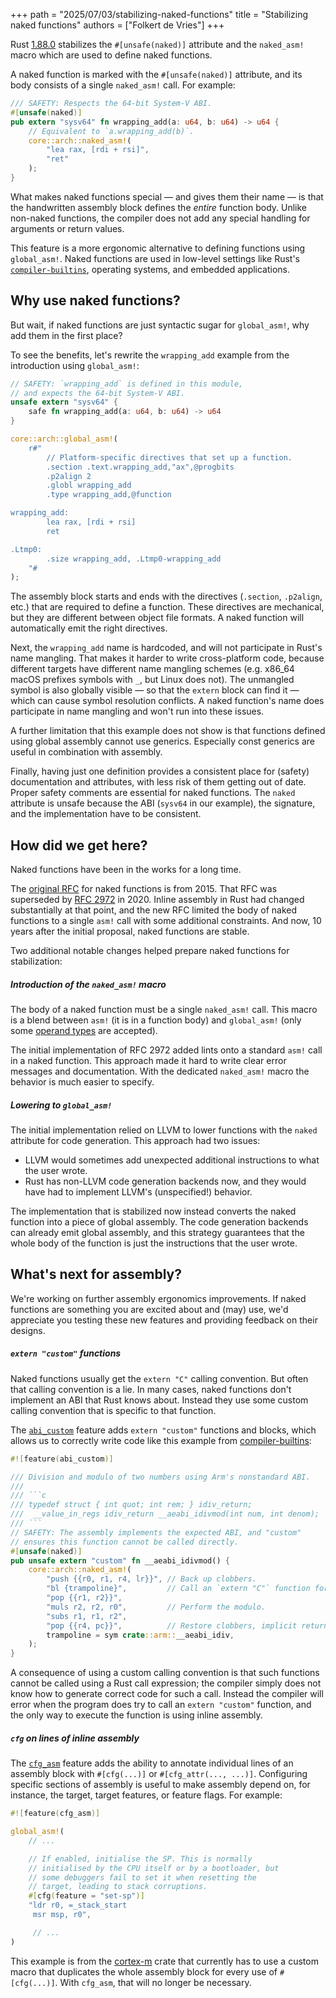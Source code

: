 +++
path = "2025/07/03/stabilizing-naked-functions"
title = "Stabilizing naked functions"
authors = ["Folkert de Vries"]
+++

Rust [1.88.0](/2025/06/26/Rust-1.88.0/) stabilizes the `#[unsafe(naked)]` attribute and the `naked_asm!` macro which are used to define naked functions.

A naked function is marked with the `#[unsafe(naked)]` attribute, and its body consists of a single `naked_asm!` call. For example:

```rust
/// SAFETY: Respects the 64-bit System-V ABI.
#[unsafe(naked)]
pub extern "sysv64" fn wrapping_add(a: u64, b: u64) -> u64 {
    // Equivalent to `a.wrapping_add(b)`.
    core::arch::naked_asm!(
        "lea rax, [rdi + rsi]",
        "ret"
    );
}
```

What makes naked functions special — and gives them their name — is that the handwritten assembly block defines the _entire_ function body. Unlike non-naked functions, the compiler does not add any special handling for arguments or return values.

This feature is a more ergonomic alternative to defining functions using `global_asm!`. Naked functions are used in low-level settings like Rust's [`compiler-builtins`](https://github.com/rust-lang/compiler-builtins), operating systems, and embedded applications.

## Why use naked functions?

But wait, if naked functions are just syntactic sugar for `global_asm!`, why add them in the first place?

To see the benefits, let's rewrite the `wrapping_add` example from the introduction using `global_asm!`:

```rust
// SAFETY: `wrapping_add` is defined in this module,
// and expects the 64-bit System-V ABI.
unsafe extern "sysv64" {
    safe fn wrapping_add(a: u64, b: u64) -> u64
}

core::arch::global_asm!(
    r#"
        // Platform-specific directives that set up a function.
        .section .text.wrapping_add,"ax",@progbits
        .p2align 2
        .globl wrapping_add
        .type wrapping_add,@function

wrapping_add:
        lea rax, [rdi + rsi]
        ret

.Ltmp0:
        .size wrapping_add, .Ltmp0-wrapping_add
    "#
);
```

The assembly block starts and ends with the directives (`.section`, `.p2align`, etc.) that are required to define a function. These directives are mechanical, but they are different between object file formats. A naked function will automatically emit the right directives.

Next, the `wrapping_add` name is hardcoded, and will not participate in Rust's name mangling. That makes it harder to write cross-platform code, because different targets have different name mangling schemes (e.g. x86_64 macOS prefixes symbols with `_`, but Linux does not). The unmangled symbol is also globally visible — so that the `extern` block can find it — which can cause symbol resolution conflicts. A naked function's name does participate in name mangling and won't run into these issues.

A further limitation that this example does not show is that functions defined using global assembly cannot use generics. Especially const generics are useful in combination with assembly.

Finally, having just one definition provides a consistent place for (safety) documentation and attributes, with less risk of them getting out of date. Proper safety comments are essential for naked functions. The `naked` attribute is unsafe because the ABI (`sysv64` in our example), the signature, and the implementation have to be consistent.

## How did we get here?

Naked functions have been in the works for a long time.

The [original RFC](https://github.com/rust-lang/rfcs/pull/1201) for naked functions is from 2015. That RFC was superseded by [RFC 2972](https://github.com/rust-lang/rfcs/pull/2972) in 2020. Inline assembly in Rust had changed substantially at that point, and the new RFC limited the body of naked functions to a single `asm!` call with some additional constraints. And now, 10 years after the initial proposal, naked functions are stable.

Two additional notable changes helped prepare naked functions for stabilization:

##### Introduction of the `naked_asm!` macro

The body of a naked function must be a single `naked_asm!` call. This macro is a blend between `asm!` (it is in a function body) and `global_asm!` (only some [operand types](https://doc.rust-lang.org/1.88.0/reference/inline-assembly.html#r-asm.operand-type) are accepted).

The initial implementation of RFC 2972 added lints onto a standard `asm!` call in a naked function. This approach made it hard to write clear error messages and documentation. With the dedicated `naked_asm!` macro the behavior is much easier to specify.

##### Lowering to `global_asm!`

The initial implementation relied on LLVM to lower functions with the `naked` attribute for code generation. This approach had two issues:

- LLVM would sometimes add unexpected additional instructions to what the user wrote.
- Rust has non-LLVM code generation backends now, and they would have had to implement LLVM's (unspecified!) behavior.

The implementation that is stabilized now instead converts the naked function into a piece of global assembly. The code generation backends can already emit global assembly, and this strategy guarantees that the whole body of the function is just the instructions that the user wrote.

## What's next for assembly?

We're working on further assembly ergonomics improvements. If naked functions are something you are excited about and (may) use, we'd appreciate you testing these new features and providing feedback on their designs.

##### `extern "custom"` functions

Naked functions usually get the `extern "C"` calling convention. But often that calling convention is a lie. In many cases, naked functions don't implement an ABI that Rust knows about. Instead they use some custom calling convention that is specific to that function.

The [`abi_custom`](https://github.com/rust-lang/rust/issues/140829) feature adds `extern "custom"` functions and blocks, which allows us to correctly write code like this example from [compiler-builtins](https://github.com/rust-lang/compiler-builtins/blob/267ae1fa43785448bfb0aebafc4e352c936dd4cf/compiler-builtins/src/arm.rs#L52-L63):

```rust
#![feature(abi_custom)]

/// Division and modulo of two numbers using Arm's nonstandard ABI.
///
/// ```c
/// typedef struct { int quot; int rem; } idiv_return;
///  __value_in_regs idiv_return __aeabi_idivmod(int num, int denom);
/// ```
// SAFETY: The assembly implements the expected ABI, and "custom"
// ensures this function cannot be called directly.
#[unsafe(naked)]
pub unsafe extern "custom" fn __aeabi_idivmod() {
    core::arch::naked_asm!(
        "push {{r0, r1, r4, lr}}", // Back up clobbers.
        "bl {trampoline}",         // Call an `extern "C"` function for a / b.
        "pop {{r1, r2}}",
        "muls r2, r2, r0",         // Perform the modulo.
        "subs r1, r1, r2",
        "pop {{r4, pc}}",          // Restore clobbers, implicit return by setting `pc`.
        trampoline = sym crate::arm::__aeabi_idiv,
    );
}
```

A consequence of using a custom calling convention is that such functions cannot be called using a Rust call expression; the compiler simply does not know how to generate correct code for such a call. Instead the compiler will error when the program does try to call an `extern "custom"` function, and the only way to execute the function is using inline assembly.

##### `cfg` on lines of inline assembly

The [`cfg_asm`](https://github.com/rust-lang/rust/issues/140364) feature adds the ability to annotate individual lines of an assembly block with `#[cfg(...)]` or `#[cfg_attr(..., ...)]`. Configuring specific sections of assembly is useful to make assembly depend on, for instance, the target, target features, or feature flags. For example:

```rust
#![feature(cfg_asm)]

global_asm!(
    // ...

    // If enabled, initialise the SP. This is normally
    // initialised by the CPU itself or by a bootloader, but
    // some debuggers fail to set it when resetting the
    // target, leading to stack corruptions.
    #[cfg(feature = "set-sp")]
    "ldr r0, =_stack_start
     msr msp, r0",

     // ...
)
```

This example is from the [cortex-m](https://github.com/rust-embedded/cortex-m/blob/c3d664bba1148cc2d0f963ebeb788aa347ba81f7/cortex-m-rt/src/lib.rs#L528-L636) crate that currently has to use a custom macro that duplicates the whole assembly block for every use of `#[cfg(...)]`. With `cfg_asm`, that will no longer be necessary.
